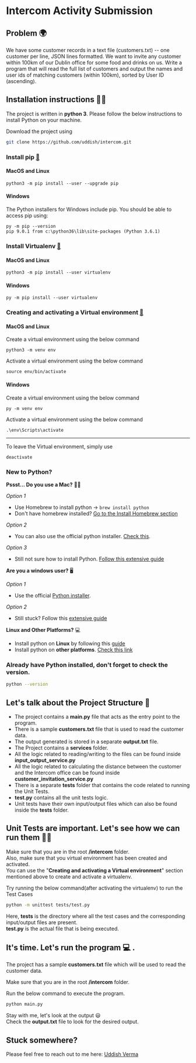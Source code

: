 # Intercom Activity Submission

## Problem 🌍 

We have some customer records in a text file (customers.txt) -- one customer per line, JSON lines formatted. We want to invite any customer within 100km of our Dublin office for some food and drinks on us. Write a program that will read the full list of customers and output the names and user ids of matching customers (within 100km), sorted by User ID (ascending).

## Installation instructions 👩‍💻 
The project is written in **python 3**. Please follow the below instructions to install Python on your machine.

Download the project using
```bash
git clone https://github.com/uddish/intercom.git
```

### Install pip [🔗](https://packaging.python.org/guides/installing-using-pip-and-virtual-environments/#installing-pip)
#### MacOS and Linux
```
python3 -m pip install --user --upgrade pip
```

#### Windows   
The Python installers for Windows include pip. You should be able to access pip using:
```
py -m pip --version
pip 9.0.1 from c:\python36\lib\site-packages (Python 3.6.1)
```

### Install Virtualenv [🔗](https://packaging.python.org/guides/installing-using-pip-and-virtual-environments/#installing-virtualenv)
#### MacOS and Linux
```
python3 -m pip install --user virtualenv
```

#### Windows   
```
py -m pip install --user virtualenv
```

### Creating and activating a Virtual environment [🔗](https://packaging.python.org/guides/installing-using-pip-and-virtual-environments/#creating-a-virtual-environment)
#### MacOS and Linux
Create a virtual environment using the below command
```
python3 -m venv env
```

Activate a virtual environment using the below command
```
source env/bin/activate
```

#### Windows   
Create a virtual environment using the below command
```
py -m venv env
```

Activate a virtual environment using the below command
```
.\env\Scripts\activate
```
-----
To leave the Virtual environment, simply use 
```
deactivate
```
### New to Python?

**Pssst... Do you use a Mac?** 👩‍💻 

*Option 1*
- Use Homebrew to install python -> ```brew install python```
- Don't have homebrew installed? [Go to the Install Homebrew section](https://brew.sh/)

*Option 2*
- You can also use the official python installer. [Check this](https://www.python.org/downloads/mac-osx/).

*Option 3*
- Still not sure how to install Python. [Follow this extensive guide](https://realpython.com/installing-python/#how-to-install-python-on-macos) 

**Are you a windows user?** 🖥

*Option 1*
- Use the official [Python installer](https://www.python.org/downloads/windows/). 

*Option 2*
- Still stuck? Follow this [extensive guide](https://realpython.com/installing-python/#how-to-check-your-python-version-on-windows) 

**Linux and Other Platforms?** 💻
- Install python on **Linux** by following this [guide](https://realpython.com/installing-python/#how-to-install-python-on-linux) 
- Install python on **other platforms**. [Check this link](https://www.python.org/download/other/)

### Already have Python installed, don't forget to check the version.

```bash
python --version
```

## Let's talk about the Project Structure 📄 
- The project contains a **main.py** file that acts as the entry point to the program.
- There is a sample **customers.txt** file that is used to read the customer data.
- The output generated is stored in a separate **output.txt** file. 
- The Project contains a **services** folder.
- All the logic related to reading/writing to the files can be found inside **input_output_service.py**
- All the logic related to calculating the distance between the customer and the Intercom office can be found inside **customer_invitation_service.py**
- There is a separate **tests** folder that contains the code related to running the Unit Tests.
- **test.py** contains all the unit tests logic.
- Unit tests have their own input/output files which can also be found inside the **tests** folder.


## Unit Tests are important. Let's see how we can run them 👩‍🏫 
Make sure that you are in the root **/intercom** folder.  
Also, make sure that you virtual environment has been created and activated.  
You can use the "**Creating and activating a Virtual environment**" section mentioned above to create and activate a virtualenv.

Try running the below command(after activating the virtualenv) to run the Test Cases
```bash
python -m unittest tests/test.py
```
Here, **tests** is the directory where all the test cases and the corresponding input/output files are present.   
**test.py** is the actual file that is being executed. 


## It's time. Let's run the program 💻 .

The project has a sample **customers.txt** file which will be used to read the customer data.

Make sure that you are in the root **/intercom** folder.   

Run the below command to execute the program.
```bash
python main.py
```
Stay with me, let's look at the output 😃   
Check the **output.txt** file to look for the desired output.

## Stuck somewhere?
Please feel free to reach out to me here:
[Uddish Verma](mailto:uddishverma22@gmail.com)
